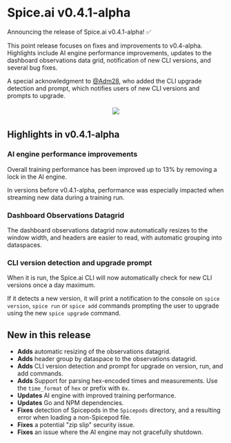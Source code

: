 # Spice.ai v0.4.1-alpha

Announcing the release of Spice.ai v0.4.1-alpha! ✅

This point release focuses on fixes and improvements to v0.4-alpha. Highlights include AI engine performance improvements, updates to the dashboard observations data grid, notification of new CLI versions, and several bug fixes.

A special acknowledgment to [@Adm28](https://github.com/Adm28), who added the CLI upgrade detection and prompt, which notifies users of new CLI versions and prompts to upgrade.

<div style="display: flex; justify-content: center; padding: 5px;">
  <div style="display: flex; flex-direction: column;">
    <img style="max-width: 400px;" src="https://user-images.githubusercontent.com/80174/142827883-c3791f8b-82dc-4e66-80d7-899268396f32.png" />
  </div>
</div>

## Highlights in v0.4.1-alpha

### AI engine performance improvements

Overall training performance has been improved up to 13% by removing a lock in the AI engine.

In versions before v0.4.1-alpha, performance was especially impacted when streaming new data during a training run.

### Dashboard Observations Datagrid

The dashboard observations datagrid now automatically resizes to the window width, and headers are easier to read, with automatic grouping into dataspaces.

### CLI version detection and upgrade prompt

When it is run, the Spice.ai CLI will now automatically check for new CLI versions once a day maximum.

If it detects a new version, it will print a notification to the console on `spice version`, `spice run` or `spice add` commands prompting the user to upgrade using the new `spice upgrade` command.

## New in this release

- **Adds** automatic resizing of the observations datagrid.
- **Adds** header group by dataspace to the observations datagrid.
- **Adds** CLI version detection and prompt for upgrade on version, run, and add commands.
- **Adds** Support for parsing hex-encoded times and measurements. Use the `time_format` of `hex` or prefix with `0x`.
- **Updates** AI engine with improved training performance.
- **Updates** Go and NPM dependencies.
- **Fixes** detection of Spicepods in the `Spicepods` directory, and a resulting error when loading a non-Spicepod file.
- **Fixes** a potential "zip slip" security issue.
- **Fixes** an issue where the AI engine may not gracefully shutdown.
